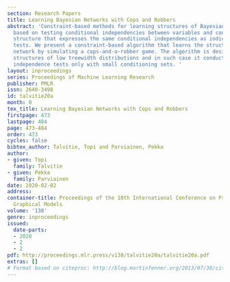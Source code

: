 ```yaml
---
section: Research Papers
title: Learning Bayesian Networks with Cops and Robbers
abstract: 'Constraint-based methods for learning structures of Bayesian networks are
  based on testing conditional independencies between variables and constructing a
  structure that expresses the same conditional independencies as indicated by the
  tests. We present a constraint-based algorithm that learns the structure of a Bayesian
  network by simulating a cops-and-a-robber game. The algorithm is designed for learning
  structures of low treewidth distributions and in such case it conducts conditional
  independence tests only with small conditioning sets. '
layout: inproceedings
series: Proceedings of Machine Learning Research
publisher: PMLR
issn: 2640-3498
id: talvitie20a
month: 0
tex_title: Learning Bayesian Networks with Cops and Robbers
firstpage: 473
lastpage: 484
page: 473-484
order: 473
cycles: false
bibtex_author: Talvitie, Topi and Parviainen, Pekka
author:
- given: Topi
  family: Talvitie
- given: Pekka
  family: Parviainen
date: 2020-02-02
address: 
container-title: Proceedings of the 10th International Conference on Probabilistic
  Graphical Models
volume: '138'
genre: inproceedings
issued:
  date-parts:
  - 2020
  - 2
  - 2
pdf: http://proceedings.mlr.press/v138/talvitie20a/talvitie20a.pdf
extras: []
# Format based on citeproc: http://blog.martinfenner.org/2013/07/30/citeproc-yaml-for-bibliographies/
---
```

